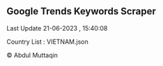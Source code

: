 

## Google Trends Keywords Scraper 
 
Last Update 21-06-2023 , 15:40:08

Country List :
VIETNAM.json



© Abdul Muttaqin 
